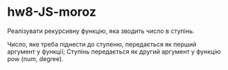 # hw8-JS-moroz
Реалізувати рекурсивну функцію, яка зводить число в ступінь.

Число, яке треба піднести до ступеню, передається як перший аргумент у функції;
Ступінь передається як другий аргумент у функцію pow (num, degree).
